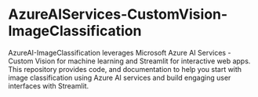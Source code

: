 # AzureAIServices-CustomVision-ImageClassification
AzureAI-ImageClassification leverages Microsoft Azure AI Services - Custom Vision for machine learning and Streamlit for interactive web apps. This repository provides code, and documentation to help you start with image classification using Azure AI services and build engaging user interfaces with Streamlit.

